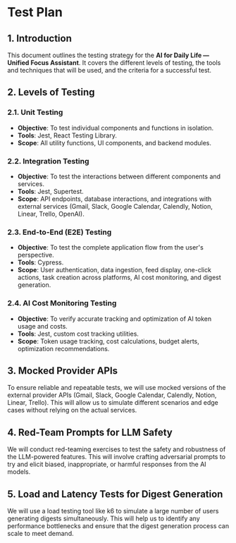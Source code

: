 # Test Plan

## 1. Introduction

This document outlines the testing strategy for the **AI for Daily Life — Unified Focus Assistant**. It covers the different levels of testing, the tools and techniques that will be used, and the criteria for a successful test.

## 2. Levels of Testing

### 2.1. Unit Testing

*   **Objective**: To test individual components and functions in isolation.
*   **Tools**: Jest, React Testing Library.
*   **Scope**: All utility functions, UI components, and backend modules.

### 2.2. Integration Testing

*   **Objective**: To test the interactions between different components and services.
*   **Tools**: Jest, Supertest.
*   **Scope**: API endpoints, database interactions, and integrations with external services (Gmail, Slack, Google Calendar, Calendly, Notion, Linear, Trello, OpenAI).

### 2.3. End-to-End (E2E) Testing

*   **Objective**: To test the complete application flow from the user's perspective.
*   **Tools**: Cypress.
*   **Scope**: User authentication, data ingestion, feed display, one-click actions, task creation across platforms, AI cost monitoring, and digest generation.

### 2.4. AI Cost Monitoring Testing

*   **Objective**: To verify accurate tracking and optimization of AI token usage and costs.
*   **Tools**: Jest, custom cost tracking utilities.
*   **Scope**: Token usage tracking, cost calculations, budget alerts, optimization recommendations.

## 3. Mocked Provider APIs

To ensure reliable and repeatable tests, we will use mocked versions of the external provider APIs (Gmail, Slack, Google Calendar, Calendly, Notion, Linear, Trello). This will allow us to simulate different scenarios and edge cases without relying on the actual services.

## 4. Red-Team Prompts for LLM Safety

We will conduct red-teaming exercises to test the safety and robustness of the LLM-powered features. This will involve crafting adversarial prompts to try and elicit biased, inappropriate, or harmful responses from the AI models.

## 5. Load and Latency Tests for Digest Generation

We will use a load testing tool like k6 to simulate a large number of users generating digests simultaneously. This will help us to identify any performance bottlenecks and ensure that the digest generation process can scale to meet demand.

